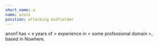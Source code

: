 ```yaml
---
short_name: a
name: anon1
position: attacking midfielder
---
```

anon1 has < x years of > experience in < some professional domain >, based in Nowhere.
